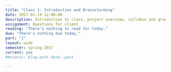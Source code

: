 ```yaml
---
title: "Class 1: Introduction and Brainstorming"
date: 2017-01-19 12:00:00
description: Introduction to class, project overview, syllabus and grading, tooling setup, choose team roles, project brainstorming and storyboarding.
assignment: Questions for client
reading: "There's nothing to read for today."
due: "There's nothing due today."
part: "1"
layout: wide
semester: spring-2017
current: yes
##status: blog-post-date--past

---
```

